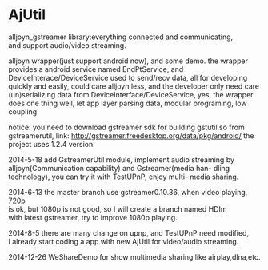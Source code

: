 AjUtil
======

alljoyn_gstreamer library:everything connected and communicating,   
and support audio/video streaming.  


alljoyn wrapper(just support android now), and some demo.
the wrapper provides a android service named EndPtService,
and DeviceInterace/DeviceService used to send/recv data,
all for developing quickly and easily, could care alljoyn
less, and the developer only need care (un)serializing data
from DeviceInterface/DeviceService, yes, the wrapper does 
one thing well, let app layer parsing data, modular programing,
low coupling.   

notice: you need to download gstreamer sdk for building gstutil.so from 
gstreamerutil, link: http://gstreamer.freedesktop.org/data/pkg/android/ 
the project uses 1.2.4 version.

2014-5-18 add GstreamerUtil module, implement audio streaming
by alljoyn(Communication capability) and Gstreamer(media han-
dling technology), you can try it with TestUPnP, enjoy multi-
media sharing.    
   
2014-6-13 the master branch use gstreamer0.10.36, when video playing, 720p   
is ok, but 1080p is not good, so I will create a branch named HDIm   
with latest gstreamer, try to improve 1080p playing.   

2014-8-5 there are many change on upnp, and TestUPnP need modified,   
I already start coding a app with new AjUtil for video/audio streaming.

2014-12-26 WeShareDemo for show multimedia sharing like airplay,dlna,etc.

